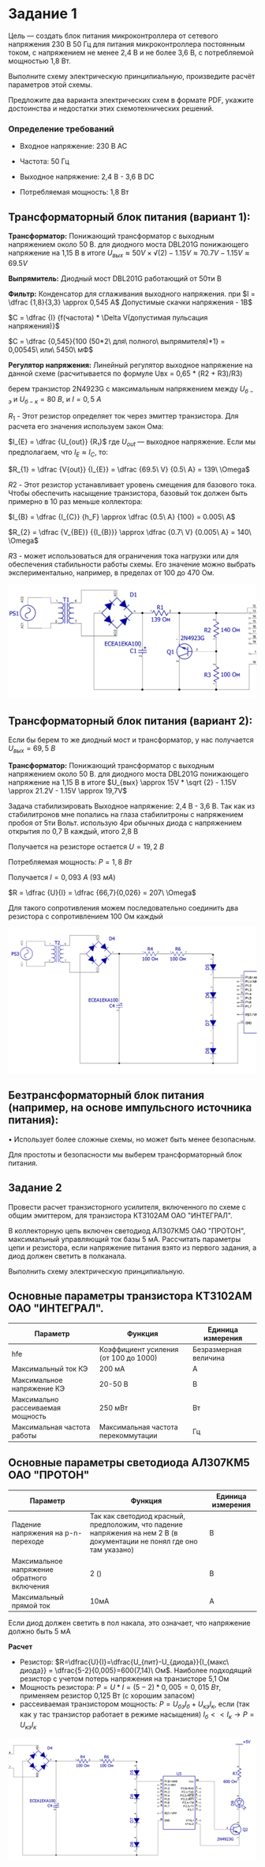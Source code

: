 # Задание 1

Цель — создать блок питания микроконтроллера от сетевого напряжения 230 В 50 Гц для питания микроконтроллера постоянным током, с напряжением не менее 2,4 В и не более 3,6 В, с потребляемой мощностью 1,8 Вт.

Выполните схему электрическую принципиальную, произведите расчёт параметров этой схемы.

Предложите два варианта электрических схем в формате PDF, укажите достоинства и недостатки этих схемотехнических решений.
### Определение требований

   * Входное напряжение: 230 В AC

   * Частота: 50 Гц

   * Выходное напряжение: 2,4 В - 3,6 В DC

   * Потребляемая мощность: 1,8 Вт

## Трансформаторный блок питания (вариант 1):

**Трансформатор:** Понижающий трансформатор с выходным напряжением около 50 В. для диодного моста DBL201G понижающего напряжение на 1,15 В
в итоге $U_{вых} \approx 50V × √(2) - 1.15V \approx 70.7V - 1.15V \approx 69.5V$

**Выпрямитель:** Диодный мост DBL201G работающий от 50ти В

**Фильтр:** Конденсатор для сглаживания выходного напряжения. при $I = \dfrac {1,8}{3,3} \approx 0,545 А$ Допустимые скачки напряжения - 1В$

$C = \dfrac {I}  {f(частота) * \Delta V(допустимая пульсация напряжения)}$

$С = \dfrac {0,545}{100 (50*2\ для\ полного\ выпрямителя)*1} = 0,00545\ или\ 5450\ мФ$

**Регулятор напряжения:** Линейный регулятор выходное напряжение на данной схеме (расчитывается по формуле Uвх = 0,65 * (R2 + R3)/R3)

берем транзистор 2N4923G с максимальным напряжением между $U_{б-э}$ и $U_{б-к} = 80\ В$, и $I = 0,5\ А$

$R_{1}$ - Этот резистор определяет ток через эмиттер транзистора. Для расчета его значения используем закон Ома:

$I_{E} = \dfrac {U_{out}} {R₁}$
где $U_{out}$ — выходное напряжение. Если мы предполагаем, что $I_{E} \approx I_{C}$, то:

$R_{1} = \dfrac {V{out}} {I_{E}} = \dfrac {69.5\ V} {0.5\ A} = 139\ \Omega$

$R2$ - Этот резистор устанавливает уровень смещения для базового тока. Чтобы обеспечить насыщение транзистора, базовый ток должен быть примерно в 10 раз меньше коллектора:

$I_{B} = \dfrac {I_{C}} {h_F} \approx \dfrac {0.5\ A} {100} = 0.005\ A$

$R_{2} = \dfrac {V_{BE}}  {{I_{B}}} \approx \dfrac {0.7\ V} {0.005\ A} = 140\ \Omega$


$R3$ - может использоваться для ограничения тока нагрузки или для обеспечения стабильности работы схемы. Его значение можно выбрать экспериментально, например, в пределах от 100 до 470 Ом.

![Ошибка](Картинки\Схема%20дз%201.PNG)

## Трансформаторный блок питания (вариант 2):

Если бы берем то же диодный мост и трансформатор, у нас получается $U_{вых} = 69,5\ В$

**Трансформатор:** Понижающий трансформатор с выходным напряжением около 50 В. для диодного моста DBL201G понижающего напряжение на 1,15 В
в итоге $U_{вых} \approx 15V * \sqrt {2} - 1.15V \approx 21.2V - 1.15V \approx 19,7V$

Задача стабилизировать Выходное напряжение: 2,4 В - 3,6 В. Так как из стабилитронов мне попались на глаза стабилитроны с напряжением пробоя от 5ти Вольт. использую 4ри обычных диода с напряжением открытия по 0,7 В каждый, итого 2,8 В

Получается на резисторе остается $U = 19,2\ В$

Потребляемая мощность: $P = 1,8\ Вт$

Получается $I = 0,093\ А\ (93\ мА)$

$R = \dfrac {U}{I} = \dfrac {66,7}{0,026} = 207\ \Omega$

Для такого сопротивления можем последовательно соединить два резистора с сопротивлением 100 Ом каждый

![Ошибка](Картинки\Схема%20дз%202.PNG)

## Безтрансформаторный блок питания (например, на основе импульсного источника питания):

   • Использует более сложные схемы, но может быть менее безопасным.

Для простоты и безопасности мы выберем трансформаторный блок питания.

## Задание 2

Провести расчет транзисторного усилителя, включенного по схеме с общим эмиттером, для транзистора КТ3102АМ ОАО "ИНТЕГРАЛ".

В коллекторную цепь включен светодиод АЛ307КМ5 ОАО "ПРОТОН", максимальный управляющий ток базы 5 мА. Рассчитать параметры цепи и резистора, если напряжение питания взято из первого задания, а диод должен светить в полканала. 

Выполнить схему электрическую принципиальную.

## Основные параметры транзистора КТ3102АМ ОАО "ИНТЕГРАЛ".

|Параметр|Функция|Единица измерения|
|-----|-----|-----|
|hfe|Коэффициент усиления (от 100 до 1000)|Безразмерная величина|
|Максимальный ток КЭ|200 мА|А|
|Максимальное напряжение КЭ|20-50 В|В|
|Максимально рассеиваемая мощность|250  мВт|Вт|
|Максимальная частота работы|Максимальная частота перекоммутации|Гц|

## Основные параметры светодиода АЛ307КМ5 ОАО "ПРОТОН"

|**Параметр**|**Функция**|**Единица измерения**|
|-----|-----|-----|
|Падение напряжения на р-n-переходе|Так как светодиод красный, предположим, что падение напряжения на нем 2 В (в документации не понял где оно там указано)|В|
|Максимальное напряжение обратного включения|2 ()|В|
|Максимальный прямой ток|10мА|А|

Если диод должен светить в пол накала, это означает, что напряжение должно быть 5 мА 



**Расчет**

* Резистор: $R=\dfrac{U}{I}=\dfrac{U_{пит}-U_{диода}}{I_{макс\ диода}} = \dfrac{5-2}{0,005}=600(7,14)\ Ом$. Наиболее подходящий резистор с учетом потерь напряжения на транзисторе 5,1 Ом
* Мощность резистора: $P =U*I=(5-2)*0,005=0,015\ Вт$, применяем резистор 0,125 Вт (с хорошим запасом)
* рассеиваемая транзистором мощность: $P=U_{бэ}I_{б}+U_{кэ}I_{к}$, если (так как у тас транзистор работает в режиме насыщения) $I_{б}<<I_{к}\to P=U_{кэ}I_{к}$

![Ошибка](Картинки\Схема%20дз%203.PNG)
